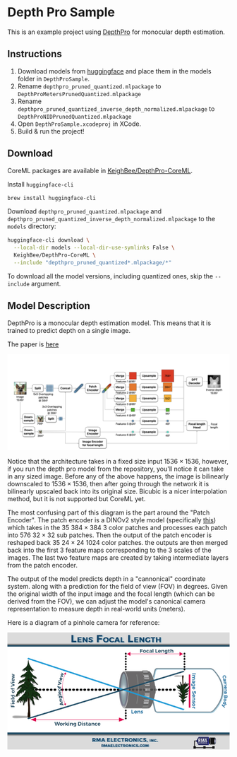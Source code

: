 # Depth Pro Sample

This is an example project using [DepthPro](https://huggingface.co/apple/DepthPro) for monocular depth estimation.

## Instructions

1. Download models from [huggingface](https://huggingface.co/KeighBee/DepthPro-CoreML) and place them in the models folder in `DepthProSample`. 
2. Rename `depthpro_pruned_quantized.mlpackage` to `DepthProMetersPrunedQuantized.mlpackage`
3. Rename `depthpro_pruned_quantized_inverse_depth_normalized.mlpackage` to `DepthProNIDPrunedQuantized.mlpackage`
4. Open `DepthProSample.xcodeproj` in XCode.
5. Build & run the project!

## Download

CoreML packages are available in [KeighBee/DepthPro-CoreML](https://huggingface.co/KeighBee/DepthPro-CoreML).

Install `huggingface-cli`

```bash
brew install huggingface-cli
```

Download `depthpro_pruned_quantized.mlpackage` and `depthpro_pruned_quantized_inverse_depth_normalized.mlpackage` to the `models` directory:

```bash
huggingface-cli download \
  --local-dir models --local-dir-use-symlinks False \
  KeighBee/DepthPro-CoreML \
  --include "depthpro_pruned_quantized*.mlpackage/*"
```

To download all the model versions, including quantized ones, skip the `--include` argument.

## Model Description

DepthPro is a monocular depth estimation model. This means that it is trained to predict depth on a single image.

The paper is [here](https://arxiv.org/pdf/2410.02073)

![depthpro](images/model_architecture.png)

Notice that the architecture takes in a fixed size input $1536 \times 1536$, however, if you run the depth pro model from the repository, you'll notice it can take in any sized image. Before any of the above happens, the image is bilinearly downscaled to $1536 \times 1536$, then after going through the network it is bilinearly upscaled back into its original size. Bicubic is a nicer interpolation method, but it is not supported but CoreML yet.

The most confusing part of this diagram is the part around the "Patch Encoder". The patch encoder is a DINOv2 style model (specifically [this](https://huggingface.co/timm/vit_large_patch14_dinov2.lvd142m/tree/main)) which takes in the 35 $384 \times 384$ 3 color patches and processes each patch into 576 $32 \times 32$ sub patches. Then the output of the patch encoder is reshaped back 35 $24 \times 24$ 1024 color patches. the outputs are then merged back into the first 3 feature maps corresponding to the 3 scales of the images. The last two feature maps are created by taking intermediate layers from the patch encoder.

The output of the model predicts depth in a "cannonical" coordinate system. along with a prediction for the field of view (FOV) in degrees. Given the original width of the input image and the focal length (which can be derived from the FOV), we can adjust the model's canonical camera representation to measure depth in real-world units (meters).

Here is a diagram of a pinhole camera for reference:

![pinhole](images/pinhole.jpg)


